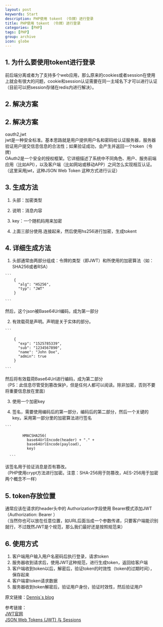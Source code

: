 ```yaml
---
layout: post
keywords: Start
description: PHP使用 tokent （令牌）进行登录
title: PHP使用 tokent （令牌）进行登录
categories: [PHP]
tags: [PHP]
group: archive
icon: globe
---
```




## 1. 为什么要使用tokent进行登录  

前后端分离或者为了支持多个web应用，那么原来的cookies或者session在使用上就会有很大的问题，cookie和session认证需要在同一主域名下才可以进行认证（目前可以把session存储在redis内进行解决）。  

## 2. 解决方案


## 2. 解决方案  

  oauth2,jwt   
  jwt是一种安全标准。基本思路就是用户提供用户名和密码给认证服务器，服务器验证用户提交信息信息的合法性；如果验证成功，会产生并返回一个token（令牌）  
  OAuth2是一个安全的授权框架。它详细描述了系统中不同角色、用户、服务前端应用（比如API），以及客户端（比如网站或移动APP）之间怎么实现相互认证。  
 （这里采用jwt，这种JSON Web Token 这种方式进行认证）
        
## 3. 生成方法

   1.  头部：加密类型  
    
   2.  说明：消息内容 
     
   3. key：一个随机码用来加密  
    
   4.  上面三部分使用.连接起来，然后使用hs256进行加密，生成tokent  
    
    
## 4. 详细生成方法
    
   1.  头部通常由两部分组成：令牌的类型（即JWT）和所使用的加密算法（如：SHA256或者RSA）  
    
    ```
        {
          "alg": "HS256",
          "typ": "JWT"
        }
    
    ```
    
   然后，这个json被Base64Url编码，成为第一部分
    
    
   2. 有效载荷是声明。声明是关于实体的部分。  
    
    ```
    
        {
          "exp": "1525785339",
          "sub": "1234567890",
          "name": "John Doe",
          "admin": true
        }
    
    ```
    
   然后将有效载荷Base64Url进行编码，成为第二部分  
    （PS：此信息尽管受到篡改保护，但是任何人都可以阅读。除非加密，否则不要将重要信息放在里面）  
    
   3. 使用一个加密key  
    
   4. 签名，需要使用编码后的第一部分，编码后的第二部分，然后一个关键的key。采用第一部分里的加密算法进行签名  
    
    ```
    
            HMACSHA256(
              base64UrlEncode(header) + "." +
              base64UrlEncode(payload),
              key)
      
      ```
      
   该签名用于验证消息是否有篡改。  
    （PHP使用crypt方法进行加密。注意：SHA-256用于防篡改，AES-256用于加密两个概念不一样）  
    
 
## 5. token存放位置

   通常应该在请求的header头中的 Authorization字段使用 Bearer模式添加JWT（Authorization: Bearer <token>）  
    （当然你也可以放在任意位置，如URL后面当成一个参数传递，只要客户端能识别就行，不过既然JWT是个规范，那么我们最好还是按照规范来）

## 6. 使用方式
    
   1. 客户端用户输入用户名密码后执行登录，请求token  
   2. 服务器收到请求后，使用JWT这种规范，进行生成token，返回给客户端  
   3. 客户端收到token以后，解密后，验证token的时效性（token的过期时间），保存起来  
   4. 客户端拿token请求数据  
   5. 服务器收到token解密后，验证用户身份，验证时效性，然后验证用户
   
   
    

原文链接：[Dennis`s blog](http://ukagaka.github.io/php/2018/05/08/JWT.html)  

参考链接：  
[JWT官网](https://jwt.io/introduction/)  
[JSON Web Tokens (JWT) 与 Sessions](http://www.qcyoung.com/2016/07/04/%E3%80%90%E8%AF%91%E3%80%91JSON%20Web%20Tokens%20(JWT)%20%E4%B8%8E%20Sessions/#code-alg-code-suan-fa)  
